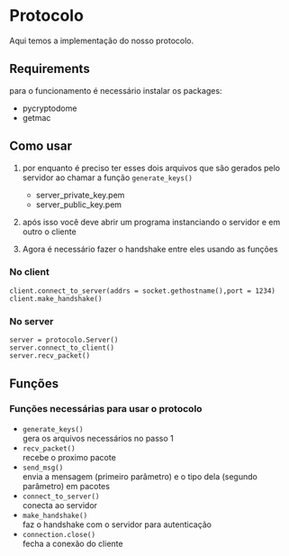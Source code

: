 # Protocolo

Aqui temos a implementação do nosso protocolo.

## Requirements
para o funcionamento é necessário instalar os packages:
* pycryptodome
* getmac

## Como usar

1. por enquanto é preciso ter esses dois arquivos que são gerados pelo servidor ao chamar a função `generate_keys()`

      * server_private_key.pem
      * server_public_key.pem

2. após isso você deve abrir um programa instanciando o servidor e em outro o cliente 

3. Agora é necessário fazer o handshake entre eles usando as funções

### No client


```
client.connect_to_server(addrs = socket.gethostname(),port = 1234)
client.make_handshake()
```

### No server

```
server = protocolo.Server()
server.connect_to_client()
server.recv_packet()
```

## Funções

### Funções necessárias para usar o protocolo

   * `generate_keys()`       
      gera os arquivos necessários no passo 1         
   * `recv_packet()`     
      recebe o proximo pacote             
   * `send_msg()`       
      envia a mensagem (primeiro parâmetro) e o tipo dela (segundo parâmetro) em pacotes       
   * `connect_to_server()`        
      conecta ao servidor        
   * `make_handshake()`         
      faz o handshake com o servidor para autenticação           
   * `connection.close()`         
      fecha a conexão do cliente          
